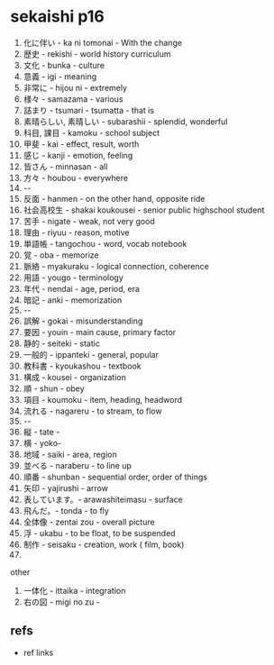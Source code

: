 # sekaishi p16

1. 化に伴い - ka ni tomonai - With the change
3. 歴史 - rekishi - world history curriculum
4. 文化 - bunka - culture
5. 意義 - igi - meaning
6. 非常に - hijou ni - extremely
7. 様々 - samazama - various
8. 詰まり - tsumari - tsumatta - that is
9. 素晴らしい, 素晴しい - subarashii - splendid, wonderful
10. 科目, 課目 - kamoku - school subject
11. 甲斐 - kai - effect, result, worth
12. 感じ - kanji - emotion, feeling
13. 皆さん - minnasan - all
14. 方々 - houbou - everywhere
14. --
1. 反面 - hanmen - on the other hand, opposite ride
16. 社会高校生 - shakai koukousei - senior public highschool student
17. 苦手 - nigate - weak, not very good
18. 理由 - riyuu - reason, motive
19. 単語帳 - tangochou - word, vocab notebook
20. 覚 - oba - memorize
21. 脈絡 - myakuraku - logical connection, coherence
22. 用語 - yougo - terminology
23. 年代 - nendai - age, period, era
24. 暗記 - anki - memorization
25. --
26. 誤解 - gokai - misunderstanding
27. 要因 - youin - main cause, primary factor
28. 静的 - seiteki - static
29. 一般的 - ippanteki - general, popular
30. 教科書 - kyoukashou - textbook
31. 構成 - kousei - organization
32. 順 - shun - obey
33. 項目 - koumoku - item, heading, headword
34. 流れる - nagareru - to stream, to flow
35. --
36. 縦 - tate - 
37. 横 - yoko-
38. 地域 - saiki - area, region
39. 並べる - naraberu - to line up
40. 順番 - shunban - sequential order, order of things
41. 矢印 - yajirushi - arrow
42. 表しています。- arawashiteimasu - surface
43. 飛んだ。- tonda - to fly
44. 全体像 - zentai zou - overall picture
45. 浮 - ukabu - to be float, to be suspended
46. 制作 - seisaku - creation, work ( film, book)
47. 

other

1. 一体化 - ittaika - integration
2. 右の図 - migi no zu - 

## refs

- ref links
